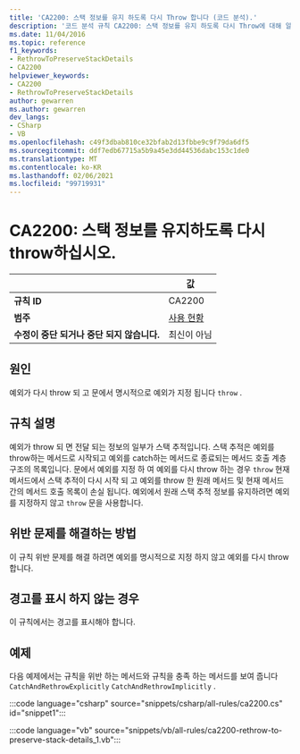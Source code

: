 ```yaml
---
title: 'CA2200: 스택 정보를 유지 하도록 다시 Throw 합니다 (코드 분석).'
description: '코드 분석 규칙 CA2200: 스택 정보를 유지 하도록 다시 Throw에 대해 알아봅니다.'
ms.date: 11/04/2016
ms.topic: reference
f1_keywords:
- RethrowToPreserveStackDetails
- CA2200
helpviewer_keywords:
- CA2200
- RethrowToPreserveStackDetails
author: gewarren
ms.author: gewarren
dev_langs:
- CSharp
- VB
ms.openlocfilehash: c49f3dbab810ce32bfab2d13fbbe9c9f79da6df5
ms.sourcegitcommit: ddf7edb67715a5b9a45e3dd44536dabc153c1de0
ms.translationtype: MT
ms.contentlocale: ko-KR
ms.lasthandoff: 02/06/2021
ms.locfileid: "99719931"
---
```

# <a name="ca2200-rethrow-to-preserve-stack-details"></a>CA2200: 스택 정보를 유지하도록 다시 throw하십시오.

| | 값 |
|-|-|
| **규칙 ID** |CA2200|
| **범주** |[사용 현황](usage-warnings.md)|
| **수정이 중단 되거나 중단 되지 않습니다.** |최신이 아님|

## <a name="cause"></a>원인

예외가 다시 throw 되 고 문에서 명시적으로 예외가 지정 됩니다 `throw` .

## <a name="rule-description"></a>규칙 설명

예외가 throw 되 면 전달 되는 정보의 일부가 스택 추적입니다. 스택 추적은 예외를 throw하는 메서드로 시작되고 예외를 catch하는 메서드로 종료되는 메서드 호출 계층 구조의 목록입니다. 문에서 예외를 지정 하 여 예외를 다시 throw 하는 경우 `throw` 현재 메서드에서 스택 추적이 다시 시작 되 고 예외를 throw 한 원래 메서드 및 현재 메서드 간의 메서드 호출 목록이 손실 됩니다. 예외에서 원래 스택 추적 정보를 유지하려면 예외를 지정하지 않고 `throw` 문을 사용합니다.

## <a name="how-to-fix-violations"></a>위반 문제를 해결하는 방법

이 규칙 위반 문제를 해결 하려면 예외를 명시적으로 지정 하지 않고 예외를 다시 throw 합니다.

## <a name="when-to-suppress-warnings"></a>경고를 표시 하지 않는 경우

이 규칙에서는 경고를 표시해야 합니다.

## <a name="example"></a>예제

다음 예제에서는 규칙을 위반 하는 메서드와 규칙을 충족 하는 메서드를 보여 줍니다 `CatchAndRethrowExplicitly` `CatchAndRethrowImplicitly` .

:::code language="csharp" source="snippets/csharp/all-rules/ca2200.cs" id="snippet1":::

:::code language="vb" source="snippets/vb/all-rules/ca2200-rethrow-to-preserve-stack-details_1.vb":::

